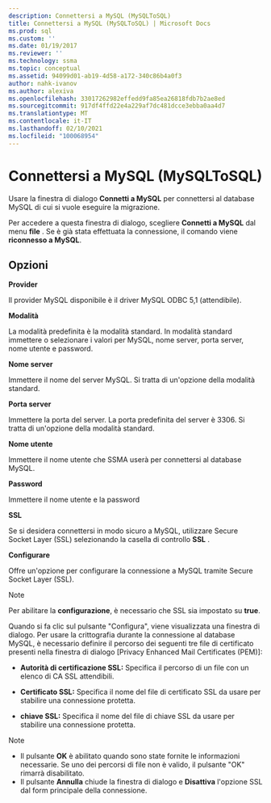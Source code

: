 ```yaml
---
description: Connettersi a MySQL (MySQLToSQL)
title: Connettersi a MySQL (MySQLToSQL) | Microsoft Docs
ms.prod: sql
ms.custom: ''
ms.date: 01/19/2017
ms.reviewer: ''
ms.technology: ssma
ms.topic: conceptual
ms.assetid: 94099d01-ab19-4d58-a172-340c86b4a0f3
author: nahk-ivanov
ms.author: alexiva
ms.openlocfilehash: 33017262982effedd9fa85ea26818fdb7b2ae8ed
ms.sourcegitcommit: 917df4ffd22e4a229af7dc481dcce3ebba0aa4d7
ms.translationtype: MT
ms.contentlocale: it-IT
ms.lasthandoff: 02/10/2021
ms.locfileid: "100068954"
---
```

# <a name="connect-to-mysql-mysqltosql"></a>Connettersi a MySQL (MySQLToSQL)
Usare la finestra di dialogo **Connetti a MySQL** per connettersi al database MySQL di cui si vuole eseguire la migrazione.  
  
Per accedere a questa finestra di dialogo, scegliere **Connetti a MySQL** dal menu **file** . Se è già stata effettuata la connessione, il comando viene **riconnesso a MySQL**.  
  
## <a name="options"></a>Opzioni  
**Provider**  
  
Il provider MySQL disponibile è il driver MySQL ODBC 5,1 (attendibile).  
  
**Modalità**  
  
La modalità predefinita è la modalità standard. In modalità standard immettere o selezionare i valori per MySQL, nome server, porta server, nome utente e password.  
  
**Nome server**  
  
Immettere il nome del server MySQL. Si tratta di un'opzione della modalità standard.  
  
**Porta server**  
  
Immettere la porta del server. La porta predefinita del server è 3306. Si tratta di un'opzione della modalità standard.  
  
**Nome utente**  
  
Immettere il nome utente che SSMA userà per connettersi al database MySQL.  
  
**Password**  
  
Immettere il nome utente e la password  
  
**SSL**  
  
Se si desidera connettersi in modo sicuro a MySQL, utilizzare Secure Socket Layer (SSL) selezionando la casella di controllo **SSL** .  
  
**Configurare**  
  
Offre un'opzione per configurare la connessione a MySQL tramite Secure Socket Layer (SSL).  
  
> [!NOTE]  
> Per abilitare la **configurazione**, è necessario che SSL sia impostato su **true**.  
  
Quando si fa clic sul pulsante "Configura", viene visualizzata una finestra di dialogo. Per usare la crittografia durante la connessione al database MySQL, è necessario definire il percorso dei seguenti tre file di certificato presenti nella finestra di dialogo [Privacy Enhanced Mail Certificates (PEM)]:  
  
-   **Autorità di certificazione SSL:** Specifica il percorso di un file con un elenco di CA SSL attendibili.  
  
-   **Certificato SSL:** Specifica il nome del file di certificato SSL da usare per stabilire una connessione protetta.  
  
-   **chiave SSL:** Specifica il nome del file di chiave SSL da usare per stabilire una connessione protetta.  
  
> [!NOTE]  
> -   Il pulsante **OK** è abilitato quando sono state fornite le informazioni necessarie. Se uno dei percorsi di file non è valido, il pulsante "OK" rimarrà disabilitato.  
> -   Il pulsante **Annulla** chiude la finestra di dialogo e **Disattiva** l'opzione SSL dal form principale della connessione.  
  

